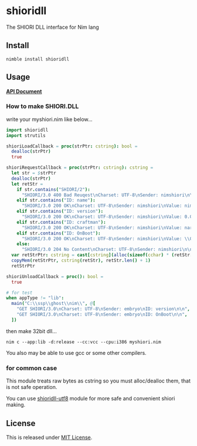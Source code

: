 # shioridll

The SHIORI DLL interface for Nim lang

## Install

```
nimble install shioridll
```

## Usage

**[API Document](https://narazaka.github.io/shioridll-nim/)**

### How to make SHIORI.DLL

write your myshiori.nim like below...

```nim
import shioridll
import strutils

shioriLoadCallback = proc(strPtr: cstring): bool =
  dealloc(strPtr)
  true

shioriRequestCallback = proc(strPtr: cstring): cstring =
  let str = $strPtr
  dealloc(strPtr)
  let retStr =
    if str.contains("SHIORI/2"):
      "SHIORI/3.0 400 Bad Reuqest\nCharset: UTF-8\nSender: nimshiori\n\n"
    elif str.contains("ID: name"):
      "SHIORI/3.0 200 OK\nCharset: UTF-8\nSender: nimshiori\nValue: nimshiori\n\n"
    elif str.contains("ID: version"):
      "SHIORI/3.0 200 OK\nCharset: UTF-8\nSender: nimshiori\nValue: 0.0.1\n\n"
    elif str.contains("ID: craftman"):
      "SHIORI/3.0 200 OK\nCharset: UTF-8\nSender: nimshiori\nValue: narazaka\n\n"
    elif str.contains("ID: OnBoot"):
      "SHIORI/3.0 200 OK\nCharset: UTF-8\nSender: nimshiori\nValue: \\0\\s[0]aaaaaa\\e\n\n"
    else:
      "SHIORI/3.0 204 No Content\nCharset: UTF-8\nSender: nimshiori\n\n"
  var retStrPtr: cstring = cast[cstring](alloc(sizeof(cchar) * (retStr.len() + 1)))
  copyMem(retStrPtr, cstring(retStr), retStr.len() + 1)
  retStrPtr

shioriUnloadCallback = proc(): bool =
  true

# for test
when appType != "lib":
  main("C:\\ssp\\ghost\\nim\\", @[
    "GET SHIORI/3.0\nCharset: UTF-8\nSender: embryo\nID: version\n\n",
    "GET SHIORI/3.0\nCharset: UTF-8\nSender: embryo\nID: OnBoot\n\n",
  ])
```

then make 32bit dll...

```
nim c --app:lib -d:release --cc:vcc --cpu:i386 myshiori.nim
```

You also may be able to use gcc or some other compilers.

### for common case

This module treats raw bytes as cstring so you must alloc/dealloc them, that is not safe operation.

You can use [shioridll-utf8](https://github.com/Narazaka/shioridll-utf8-nim) module for more safe and convenient shiori making.

## License

This is released under [MIT License](https://narazaka.net/license/MIT?2018).
